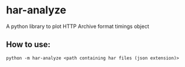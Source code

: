 # har-analyze
A python library to plot HTTP Archive format timings object

## How to use:
```
python -m har-analyze <path containing har files (json extension)>
```
